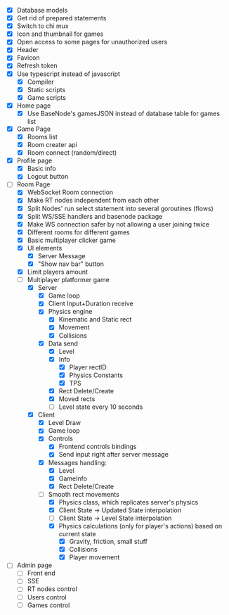 - [X] Database models
- [X] Get rid of prepared statements
- [X] Switch to chi mux
- [X] Icon and thumbnail for games
- [X] Open access to some pages for unauthorized users
- [X] Header
- [X] Favicon
- [X] Refresh token
- [X] Use typescript instead of javascript
    - [X] Compiler
    - [X] Static scripts
    - [X] Game scripts

- [X] Home page
    - [X] Use BaseNode's gamesJSON instead of database table for games list

- [X] Game Page
    - [X] Rooms list
    - [X] Room creater api
    - [X] Room connect (random/direct)

- [X] Profile page
    - [X] Basic info
    - [X] Logout button

- [ ] Room Page
    - [X] WebSocket Room connection
    - [X] Make RT nodes independent from each other
    - [X] Split Nodes' run select statement into several goroutines (flows)
    - [X] Split WS/SSE handlers and basenode package
    - [X] Make WS connection safer by not allowing a user joining twice
    - [X] Different rooms for different games
    - [X] Basic multiplayer clicker game
    - [X] UI elements
        - [X] Server Message
        - [X] "Show nav bar" button
    - [X] Limit players amount
    - [ ] Multiplayer platformer game
        - [X] Server
            - [X] Game loop
            - [X] Client Input+Duration receive
            - [X] Physics engine
                - [X] Kinematic and Static rect
                - [X] Movement
                - [X] Collisions
            - [X] Data send
                - [X] Level
                - [X] Info
                    - [X] Player rectID
                    - [X] Physics Constants
                    - [X] TPS
                - [X] Rect Delete/Create
                - [X] Moved rects
                - [ ] Level state every 10 seconds

        - [X] Client
            - [X] Level Draw
            - [X] Game loop
            - [X] Controls
                - [X] Frontend controls bindings
                - [X] Send input right after server message
            - [X] Messages handling:
                - [X] Level
                - [X] GameInfo
                - [X] Rect Delete/Create
            - [ ] Smooth rect movements
                - [X] Physics class, which replicates server's physics
                - [X] Client State -> Updated State interpolation
                - [ ] Client State -> Level State interpolation 
                - [X] Physics calculations (only for player's actions) based on current state
                    - [X] Gravity, friction, small stuff
                    - [X] Collisions
                    - [X] Player movement

- [ ] Admin page
    - [ ] Front end
    - [ ] SSE
    - [ ] RT nodes control
    - [ ] Users control
    - [ ] Games control